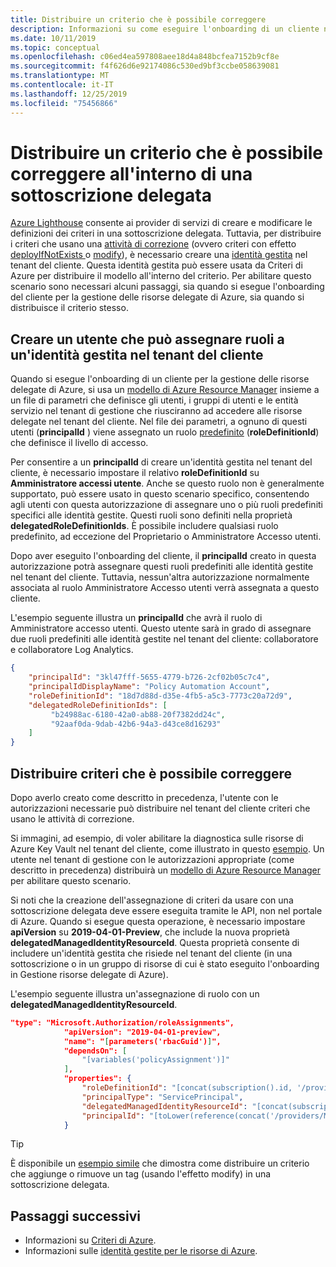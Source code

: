 ```yaml
---
title: Distribuire un criterio che è possibile correggere
description: Informazioni su come eseguire l'onboarding di un cliente nella gestione risorse delegate di Azure, consentendo l'accesso e la gestione delle risorse tramite il proprio tenant.
ms.date: 10/11/2019
ms.topic: conceptual
ms.openlocfilehash: c06ed4ea597808aee18d4a848bcfea7152b9cf8e
ms.sourcegitcommit: f4f626d6e92174086c530ed9bf3ccbe058639081
ms.translationtype: MT
ms.contentlocale: it-IT
ms.lasthandoff: 12/25/2019
ms.locfileid: "75456866"
---
```

# <a name="deploy-a-policy-that-can-be-remediated-within-a-delegated-subscription"></a>Distribuire un criterio che è possibile correggere all'interno di una sottoscrizione delegata

[Azure Lighthouse](../overview.md) consente ai provider di servizi di creare e modificare le definizioni dei criteri in una sottoscrizione delegata. Tuttavia, per distribuire i criteri che usano una [attività di correzione](../../governance/policy/how-to/remediate-resources.md) (ovvero criteri con effetto [deployIfNotExists ](../../governance/policy/concepts/effects.md#deployifnotexists) o [modify](../../governance/policy/concepts/effects.md#modify)), è necessario creare una [identità gestita](../../active-directory/managed-identities-azure-resources/overview.md) nel tenant del cliente. Questa identità gestita può essere usata da Criteri di Azure per distribuire il modello all'interno del criterio. Per abilitare questo scenario sono necessari alcuni passaggi, sia quando si esegue l'onboarding del cliente per la gestione delle risorse delegate di Azure, sia quando si distribuisce il criterio stesso.

## <a name="create-a-user-who-can-assign-roles-to-a-managed-identity-in-the-customer-tenant"></a>Creare un utente che può assegnare ruoli a un'identità gestita nel tenant del cliente

Quando si esegue l'onboarding di un cliente per la gestione delle risorse delegate di Azure, si usa un [modello di Azure Resource Manager](onboard-customer.md#create-an-azure-resource-manager-template) insieme a un file di parametri che definisce gli utenti, i gruppi di utenti e le entità servizio nel tenant di gestione che riusciranno ad accedere alle risorse delegate nel tenant del cliente. Nel file dei parametri, a ognuno di questi utenti (**principalId** ) viene assegnato un ruolo [predefinito](../../role-based-access-control/built-in-roles.md) (**roleDefinitionId**) che definisce il livello di accesso.

Per consentire a un **principalId**  di creare un'identità gestita nel tenant del cliente, è necessario impostare il relativo **roleDefinitionId** su **Amministratore accessi utente**. Anche se questo ruolo non è generalmente supportato, può essere usato in questo scenario specifico, consentendo agli utenti con questa autorizzazione di assegnare uno o più ruoli predefiniti specifici alle identità gestite. Questi ruoli sono definiti nella proprietà **delegatedRoleDefinitionIds**. È possibile includere qualsiasi ruolo predefinito, ad eccezione del Proprietario o Amministratore Accesso utenti.

Dopo aver eseguito l'onboarding del cliente, il **principalId** creato in questa autorizzazione potrà assegnare questi ruoli predefiniti alle identità gestite nel tenant del cliente. Tuttavia, nessun'altra autorizzazione normalmente associata al ruolo Amministratore Accesso utenti verrà assegnata a questo cliente.

L'esempio seguente illustra un **principalId** che avrà il ruolo di Amministratore accesso utenti. Questo utente sarà in grado di assegnare due ruoli predefiniti alle identità gestite nel tenant del cliente: collaboratore e collaboratore Log Analytics.

```json
{
    "principalId": "3kl47fff-5655-4779-b726-2cf02b05c7c4",
    "principalIdDisplayName": "Policy Automation Account",
    "roleDefinitionId": "18d7d88d-d35e-4fb5-a5c3-7773c20a72d9",
    "delegatedRoleDefinitionIds": [
         "b24988ac-6180-42a0-ab88-20f7382dd24c",
         "92aaf0da-9dab-42b6-94a3-d43ce8d16293"
    ]
}
```

## <a name="deploy-policies-that-can-be-remediated"></a>Distribuire criteri che è possibile correggere

Dopo averlo creato come descritto in precedenza, l'utente con le autorizzazioni necessarie può distribuire nel tenant del cliente criteri che usano le attività di correzione.

Si immagini, ad esempio, di voler abilitare la diagnostica sulle risorse di Azure Key Vault nel tenant del cliente, come illustrato in questo [esempio](https://github.com/Azure/Azure-Lighthouse-samples/tree/master/Azure-Delegated-Resource-Management/templates/policy-enforce-keyvault-monitoring). Un utente nel tenant di gestione con le autorizzazioni appropriate (come descritto in precedenza) distribuirà un [modello di Azure Resource Manager](https://github.com/Azure/Azure-Lighthouse-samples/blob/master/Azure-Delegated-Resource-Management/templates/policy-enforce-keyvault-monitoring/enforceAzureMonitoredKeyVault.json) per abilitare questo scenario.

Si noti che la creazione dell'assegnazione di criteri da usare con una sottoscrizione delegata deve essere eseguita tramite le API, non nel portale di Azure. Quando si esegue questa operazione, è necessario impostare **apiVersion** su **2019-04-01-Preview**, che include la nuova proprietà **delegatedManagedIdentityResourceId**. Questa proprietà consente di includere un'identità gestita che risiede nel tenant del cliente (in una sottoscrizione o in un gruppo di risorse di cui è stato eseguito l'onboarding in Gestione risorse delegate di Azure).

L'esempio seguente illustra un'assegnazione di ruolo con un **delegatedManagedIdentityResourceId**.

```json
"type": "Microsoft.Authorization/roleAssignments",
            "apiVersion": "2019-04-01-preview",
            "name": "[parameters('rbacGuid')]",
            "dependsOn": [
                "[variables('policyAssignment')]"
            ],
            "properties": {
                "roleDefinitionId": "[concat(subscription().id, '/providers/Microsoft.Authorization/roleDefinitions/', variables('rbacContributor'))]",
                "principalType": "ServicePrincipal",
                "delegatedManagedIdentityResourceId": "[concat(subscription().id, '/providers/Microsoft.Authorization/policyAssignments/', variables('policyAssignment'))]",
                "principalId": "[toLower(reference(concat('/providers/Microsoft.Authorization/policyAssignments/', variables('policyAssignment')), '2018-05-01', 'Full' ).identity.principalId)]"
            }
```

> [!TIP]
> È disponibile un [esempio simile](https://github.com/Azure/Azure-Lighthouse-samples/tree/master/Azure-Delegated-Resource-Management/templates/policy-add-or-replace-tag) che dimostra come distribuire un criterio che aggiunge o rimuove un tag (usando l'effetto modify) in una sottoscrizione delegata.

## <a name="next-steps"></a>Passaggi successivi

- Informazioni su [Criteri di Azure](../../governance/policy/index.yml).
- Informazioni sulle [identità gestite per le risorse di Azure](../../active-directory/managed-identities-azure-resources/overview.md).
